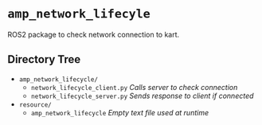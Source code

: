# `amp_network_lifecyle`

ROS2 package to check network connection to kart.

## Directory Tree

- `amp_network_lifecycle/`
  - `network_lifecycle_client.py` _Calls server to check connection_
  - `network_lifecycle_server.py` _Sends response to client if connected_
- `resource/`
  - `amp_network_lifecycle` _Empty text file used at runtime_
